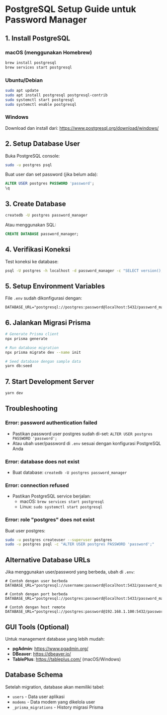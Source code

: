 # PostgreSQL Setup Guide untuk Password Manager

## 1. Install PostgreSQL

### macOS (menggunakan Homebrew)
```bash
brew install postgresql
brew services start postgresql
```

### Ubuntu/Debian
```bash
sudo apt update
sudo apt install postgresql postgresql-contrib
sudo systemctl start postgresql
sudo systemctl enable postgresql
```

### Windows
Download dan install dari: https://www.postgresql.org/download/windows/

## 2. Setup Database User

Buka PostgreSQL console:
```bash
sudo -u postgres psql
```

Buat user dan set password (jika belum ada):
```sql
ALTER USER postgres PASSWORD 'password';
\q
```

## 3. Create Database

```bash
createdb -U postgres password_manager
```

Atau menggunakan SQL:
```sql
CREATE DATABASE password_manager;
```

## 4. Verifikasi Koneksi

Test koneksi ke database:
```bash
psql -U postgres -h localhost -d password_manager -c "SELECT version();"
```

## 5. Setup Environment Variables

File `.env` sudah dikonfigurasi dengan:
```env
DATABASE_URL="postgresql://postgres:password@localhost:5432/password_manager"
```

## 6. Jalankan Migrasi Prisma

```bash
# Generate Prisma client
npx prisma generate

# Run database migration
npx prisma migrate dev --name init

# Seed database dengan sample data
yarn db:seed
```

## 7. Start Development Server

```bash
yarn dev
```

## Troubleshooting

### Error: password authentication failed
- Pastikan password user postgres sudah di-set: `ALTER USER postgres PASSWORD 'password';`
- Atau ubah user/password di `.env` sesuai dengan konfigurasi PostgreSQL Anda

### Error: database does not exist
- Buat database: `createdb -U postgres password_manager`

### Error: connection refused
- Pastikan PostgreSQL service berjalan:
  - macOS: `brew services start postgresql`
  - Linux: `sudo systemctl start postgresql`

### Error: role "postgres" does not exist
Buat user postgres:
```bash
sudo -u postgres createuser --superuser postgres
sudo -u postgres psql -c "ALTER USER postgres PASSWORD 'password';"
```

## Alternative Database URLs

Jika menggunakan user/password yang berbeda, ubah di `.env`:

```env
# Contoh dengan user berbeda
DATABASE_URL="postgresql://username:password@localhost:5432/password_manager"

# Contoh dengan port berbeda
DATABASE_URL="postgresql://postgres:password@localhost:5433/password_manager"

# Contoh dengan host remote
DATABASE_URL="postgresql://postgres:password@192.168.1.100:5432/password_manager"
```

## GUI Tools (Optional)

Untuk management database yang lebih mudah:
- **pgAdmin**: https://www.pgadmin.org/
- **DBeaver**: https://dbeaver.io/
- **TablePlus**: https://tableplus.com/ (macOS/Windows)

## Database Schema

Setelah migration, database akan memiliki tabel:
- `users` - Data user aplikasi
- `modems` - Data modem yang dikelola user
- `_prisma_migrations` - History migrasi Prisma
